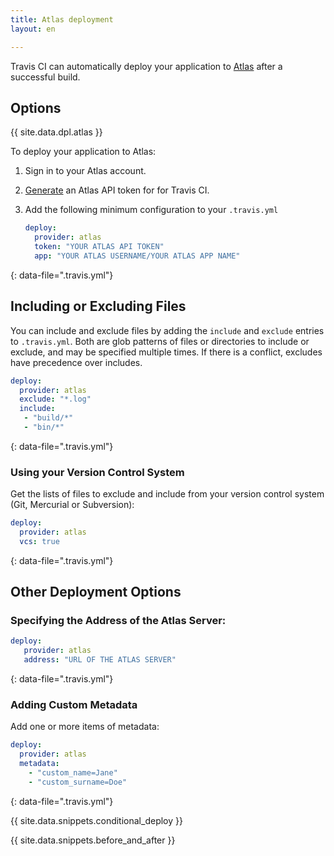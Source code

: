 ```yaml
---
title: Atlas deployment
layout: en

---
```


Travis CI can automatically deploy your application to [Atlas](https://atlas.hashicorp.com/) after a successful build.

<aside markdown="block" class="ataglance">

## Options

{{ site.data.dpl.atlas  }}

</aside>


To deploy your application to Atlas:

1. Sign in to your Atlas account.
2. [Generate](https://atlas.hashicorp.com/settings/tokens) an Atlas API token for for Travis CI.
3. Add the following minimum configuration to your `.travis.yml`

   ```yaml
   deploy:
     provider: atlas
     token: "YOUR ATLAS API TOKEN"
     app: "YOUR ATLAS USERNAME/YOUR ATLAS APP NAME"
   ```
{: data-file=".travis.yml"}

## Including or Excluding Files

You can include and exclude files by adding the `include` and `exclude` entries to `.travis.yml`. Both are glob patterns of files or directories to include or exclude, and may be specified multiple times. If there is a conflict, excludes have precedence over includes.

```yaml
deploy:
  provider: atlas
  exclude: "*.log"
  include:
   - "build/*"
   - "bin/*"
```
{: data-file=".travis.yml"}

### Using your Version Control System

Get the lists of files to exclude and include from your version control system (Git, Mercurial or Subversion):

```yaml
deploy:
  provider: atlas
  vcs: true
```
{: data-file=".travis.yml"}

## Other Deployment Options

### Specifying the Address of the Atlas Server:

```yaml
deploy:
   provider: atlas
   address: "URL OF THE ATLAS SERVER"
```
{: data-file=".travis.yml"}

### Adding Custom Metadata

Add one or more items of metadata:

```yaml
deploy:
  provider: atlas
  metadata:
    - "custom_name=Jane"
    - "custom_surname=Doe"
```
{: data-file=".travis.yml"}

{{ site.data.snippets.conditional_deploy }}

{{ site.data.snippets.before_and_after }}
